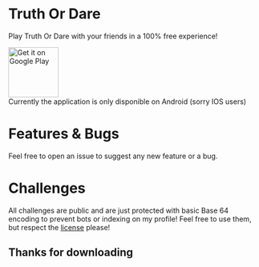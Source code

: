 # Truth Or Dare

Play Truth Or Dare with your friends in a 100% free experience!

<a href='https://play.google.com/store/apps/details?id=dev.vortezz.tord.truthordare'><img alt="Get it on Google Play" height="100" src="https://play.google.com/intl/en_us/badges/static/images/badges/en_badge_web_generic.png"/></a>
<br>
Currently the application is only disponible on Android (sorry IOS users)

# Features & Bugs

Feel free to open an issue to suggest any new feature or a bug.

# Challenges

All challenges are public and are just protected with basic Base 64 encoding to prevent bots or indexing on my profile! Feel free to use them, but respect the [license](./LICENSE.md) please!

## Thanks for downloading